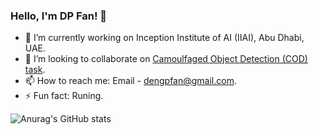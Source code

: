 ### Hello, I'm DP Fan! 👋

- 🔭 I’m currently working on Inception Institute of AI (IIAI), Abu Dhabi, UAE.
- 👯 I’m looking to collaborate on [Camoulfaged Object Detection (COD) task](http://dpfan.net/camouflage).
- 📫 How to reach me: Email - dengpfan@gmail.com.
- ⚡ Fun fact: Runing.

![Anurag's GitHub stats](https://github-readme-stats.vercel.app/api?username=DengPingFan&show_icons=true&theme=radical)
